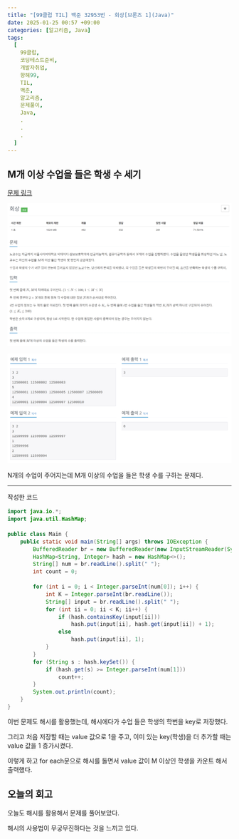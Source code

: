 ```yaml
---
title: "[99클럽 TIL] 백준 32953번 - 회상[브론즈 1](Java)"
date: 2025-01-25 00:57 +09:00
categories: [알고리즘, Java]
tags:
  [
    99클럽,
    코딩테스트준비,
    개발자취업,
    항해99,
    TIL,
    백준,
    알고리즘,
    문제풀이,
    Java,
    .
    .
    .
  ]
---
```


## M개 이상 수업을 들은 학생 수 세기

[문제 링크](https://www.acmicpc.net/problem/32953)

![문제 설명](https://github.com/jungi0531/images/blob/main/99club_02/algorithm_99club2_10_01.png?raw=true)

![문제 설명](https://github.com/jungi0531/images/blob/main/99club_02/algorithm_99club2_10_02.png?raw=true)

N개의 수업이 주어지는데 M개 이상의 수업을 들은 학생 수를 구하는 문제다.

---

작성한 코드

```java
import java.io.*;
import java.util.HashMap;

public class Main {
    public static void main(String[] args) throws IOException {
        BufferedReader br = new BufferedReader(new InputStreamReader(System.in));
        HashMap<String, Integer> hash = new HashMap<>();
        String[] num = br.readLine().split(" ");
        int count = 0;

        for (int i = 0; i < Integer.parseInt(num[0]); i++) {
            int K = Integer.parseInt(br.readLine());
            String[] input = br.readLine().split(" ");
            for (int ii = 0; ii < K; ii++) {
                if (hash.containsKey(input[ii]))
                    hash.put(input[ii], hash.get(input[ii]) + 1);
                else
                    hash.put(input[ii], 1);
            }
        }
        for (String s : hash.keySet()) {
            if (hash.get(s) >= Integer.parseInt(num[1]))
                count++;
        }
        System.out.println(count);
    }
}
```

이번 문제도 해시를 활용했는데, 해시에다가 수업 들은 학생의 학번을 key로 저장했다.

그리고 처음 저장할 때는 value 값으로 1을 주고, 이미 있는 key(학생)을 더 추가할 때는 value 값을 1 증가시켰다.

이렇게 하고 for each문으로 해시를 돌면서 value 값이 M 이상인 학생을 카운트 해서 출력했다.

## 오늘의 회고

오늘도 해시를 활용해서 문제를 풀어보았다.

해시의 사용법이 무궁무진하다는 것을 느끼고 있다.